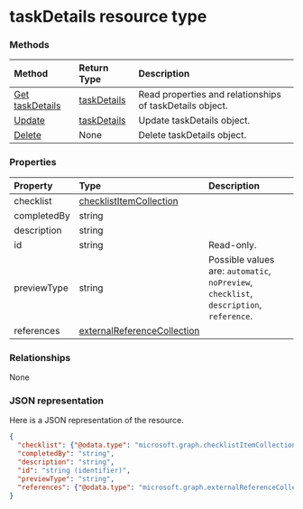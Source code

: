 # taskDetails resource type




### Methods

| Method		   | Return Type	|Description|
|:---------------|:--------|:----------|
|[Get taskDetails](../api/taskdetails_get.md) | [taskDetails](taskdetails.md) |Read properties and relationships of taskDetails object.|
|[Update](../api/taskdetails_update.md) | [taskDetails](taskdetails.md)	|Update taskDetails object. |
|[Delete](../api/taskdetails_delete.md) | None |Delete taskDetails object. |

### Properties
| Property	   | Type	|Description|
|:---------------|:--------|:----------|
|checklist|[checklistItemCollection](checklistitemcollection.md)||
|completedBy|string||
|description|string||
|id|string| Read-only.|
|previewType|string| Possible values are: `automatic`, `noPreview`, `checklist`, `description`, `reference`.|
|references|[externalReferenceCollection](externalreferencecollection.md)||

### Relationships
None


### JSON representation

Here is a JSON representation of the resource.

<!-- {
  "blockType": "resource",
  "optionalProperties": [

  ],
  "@odata.type": "microsoft.graph.taskDetails"
}-->

```json
{
  "checklist": {"@odata.type": "microsoft.graph.checklistItemCollection"},
  "completedBy": "string",
  "description": "string",
  "id": "string (identifier)",
  "previewType": "string",
  "references": {"@odata.type": "microsoft.graph.externalReferenceCollection"}
}

```

<!-- uuid: 8fcb5dbc-d5aa-4681-8e31-b001d5168d79
2015-10-25 14:57:30 UTC -->
<!-- {
  "type": "#page.annotation",
  "description": "taskDetails resource",
  "keywords": "",
  "section": "documentation",
  "tocPath": ""
}-->